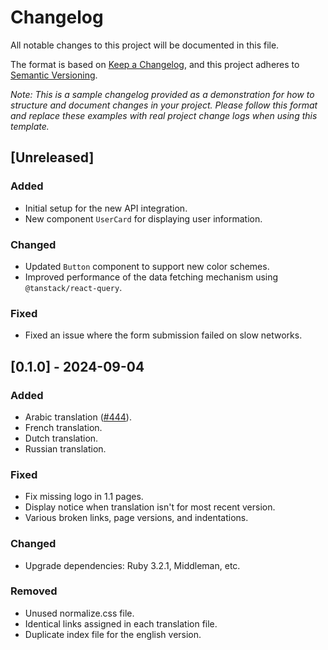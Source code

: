 # Changelog

All notable changes to this project will be documented in this file.

The format is based on [Keep a Changelog](https://keepachangelog.com/en/1.1.0/),
and this project adheres to [Semantic Versioning](https://semver.org/spec/v2.0.0.html).

_Note: This is a sample changelog provided as a demonstration for how to structure and document changes in your project. Please follow this format and replace these examples with real project change logs when using this template._

## [Unreleased]

### Added

- Initial setup for the new API integration.
- New component `UserCard` for displaying user information.

### Changed

- Updated `Button` component to support new color schemes.
- Improved performance of the data fetching mechanism using `@tanstack/react-query`.

### Fixed

- Fixed an issue where the form submission failed on slow networks.

## [0.1.0] - 2024-09-04

### Added

- Arabic translation ([#444](https://github.com/Manta-Network/react-dapp-starter/pull/6)).
- French translation.
- Dutch translation.
- Russian translation.

### Fixed

- Fix missing logo in 1.1 pages.
- Display notice when translation isn't for most recent version.
- Various broken links, page versions, and indentations.

### Changed

- Upgrade dependencies: Ruby 3.2.1, Middleman, etc.

### Removed

- Unused normalize.css file.
- Identical links assigned in each translation file.
- Duplicate index file for the english version.
